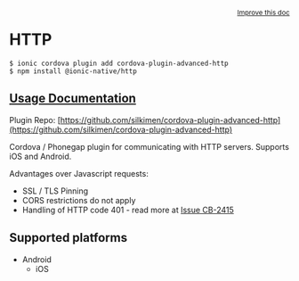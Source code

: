 <a style="float:right;font-size:12px;" href="http://github.com/ionic-team/ionic-native/edit/master/src/@ionic-native/plugins/http/index.ts#L24">
  Improve this doc
</a>

# HTTP

```
$ ionic cordova plugin add cordova-plugin-advanced-http
$ npm install @ionic-native/http
```

## [Usage Documentation](https://ionicframework.com/docs/native/http/)

Plugin Repo: [https://github.com/silkimen/cordova-plugin-advanced-http](https://github.com/silkimen/cordova-plugin-advanced-http)

Cordova / Phonegap plugin for communicating with HTTP servers. Supports iOS and Android.

Advantages over Javascript requests:
- SSL / TLS Pinning
- CORS restrictions do not apply
- Handling of HTTP code 401 - read more at [Issue CB-2415](https://issues.apache.org/jira/browse/CB-2415)

## Supported platforms

- Android
  - iOS
  


